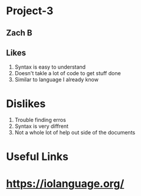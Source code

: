 # Project-3
## **Zach B**
## **Likes**
1. Syntax is easy to understand
2. Doesn't takle a lot of code to get stuff done
3. Similar to language I already know
# **Dislikes**
1. Trouble finding erros
2. Syntax is very diffrent
3. Not a whole lot of help out side of the documents

# **Useful Links**
# https://iolanguage.org/

